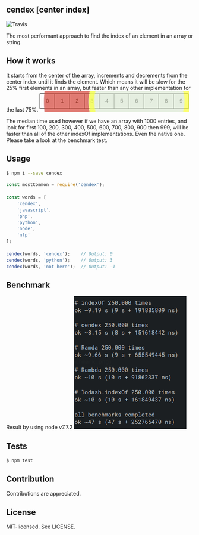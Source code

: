 cendex [center index]
--
![Travis](https://travis-ci.org/bjarneo/cendex.svg?branch=master)

The most performant approach to find the index of an element in an array or string.

How it works
--
It starts from the center of the array, increments and decrements from the center index until it finds the element. Which means it will be slow for the 25% first elements in an array, but faster than any other implementation for the last 75%.
![How cendex work](https://github.com/bjarneo/cendex/blob/master/chart.png?raw=true)

The median time used however if we have an array with 1000 entries, and look for first 100, 200, 300, 400, 500, 600, 700, 800, 900 then 999, will be faster than all of the other indexOf implementations. Even the native one. Please take a look at the benchmark test.

Usage
--

```bash
$ npm i --save cendex
```

```js
const mostCommon = require('cendex');

const words = [
    'cendex',
    'javascript',
    'php',
    'python',
    'node',
    'nlp'
];

cendex(words, 'cendex');    // Output: 0
cendex(words, 'python');    // Output: 3
cendex(words, 'not here');  // Output: -1
```

Benchmark
--
Result by using node v7.7.2
![How cendex work](https://github.com/bjarneo/cendex/blob/master/benchmark.png?raw=true)

Tests
--
```bash
$ npm test
```

Contribution
--
Contributions are appreciated.

License
--
MIT-licensed. See LICENSE.
